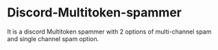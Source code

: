 # Discord-Multitoken-spammer
It is a discord Multitoken spammer with 2 options of multi-channel spam and single channel spam option.
